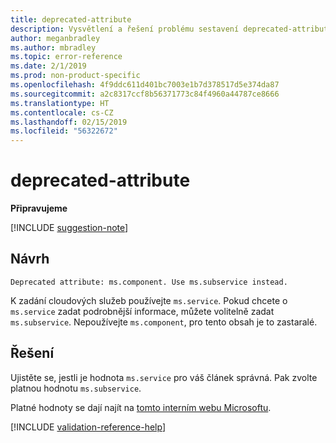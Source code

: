 ```yaml
---
title: deprecated-attribute
description: Vysvětlení a řešení problému sestavení deprecated-attribute na webu Docs
author: meganbradley
ms.author: mbradley
ms.topic: error-reference
ms.date: 2/1/2019
ms.prod: non-product-specific
ms.openlocfilehash: 4f9ddc611d401bc7003e1b7d378517d5e374da87
ms.sourcegitcommit: a2c8317ccf8b56371773c84f4960a44787ce8666
ms.translationtype: HT
ms.contentlocale: cs-CZ
ms.lasthandoff: 02/15/2019
ms.locfileid: "56322672"
---
```

# <a name="deprecated-attribute"></a>deprecated-attribute

**Připravujeme**

[!INCLUDE [suggestion-note](includes/suggestion-note.md)]

## <a name="suggestion"></a>Návrh

`Deprecated attribute: ms.component. Use ms.subservice instead.`

K zadání cloudových služeb používejte `ms.service`. Pokud chcete o `ms.service` zadat podrobnější informace, můžete volitelně zadat `ms.subservice`. Nepoužívejte `ms.component`, pro tento obsah je to zastaralé.

## <a name="resolution"></a>Řešení

Ujistěte se, jestli je hodnota `ms.service` pro váš článek správná. Pak zvolte platnou hodnotu `ms.subservice`.

Platné hodnoty se dají najít na [tomto interním webu Microsoftu](https://docsmetadatatool.azurewebsites.net/whitelists).

<!--make sure to add this file to your includes folder and verify the path-->
[!INCLUDE [validation-reference-help](includes/validation-reference-help.md)]
